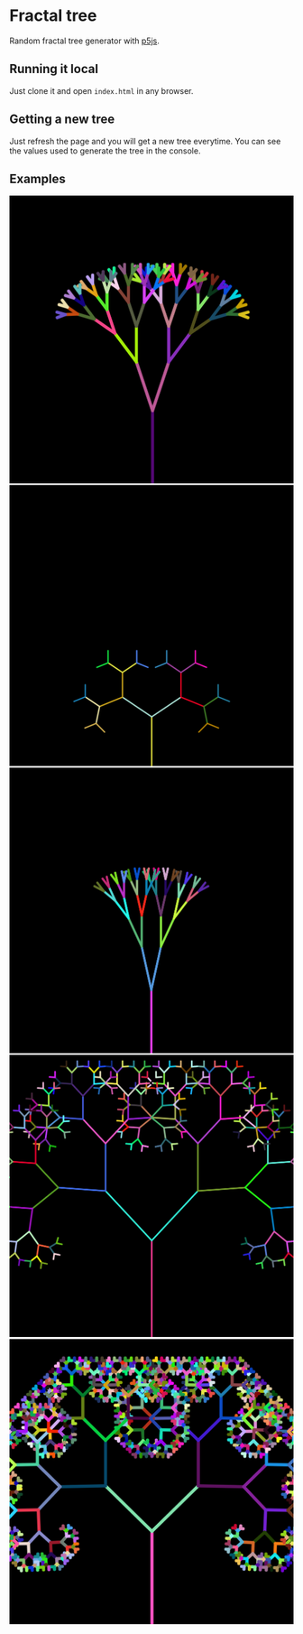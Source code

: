 # Fractal tree
Random fractal tree generator with [p5js](https://p5js.org/).

## Running it local

Just clone it and open `index.html` in any browser.

## Getting a new tree

Just refresh the page and you will get a new tree everytime. You can see the values used to generate the tree in the console.

## Examples

![tree1][tree1]
![tree2][tree2]
![tree3][tree3]
![tree4][tree4]
![tree5][tree5]

[tree1]: ./images/tree1.png
[tree2]: ./images/tree2.png
[tree3]: ./images/tree3.png
[tree4]: ./images/tree4.png
[tree5]: ./images/tree5.png

